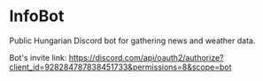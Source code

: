 # InfoBot
Public Hungarian Discord bot for gathering news and weather data.

Bot's invite link: https://discord.com/api/oauth2/authorize?client_id=928284787838451733&permissions=8&scope=bot

